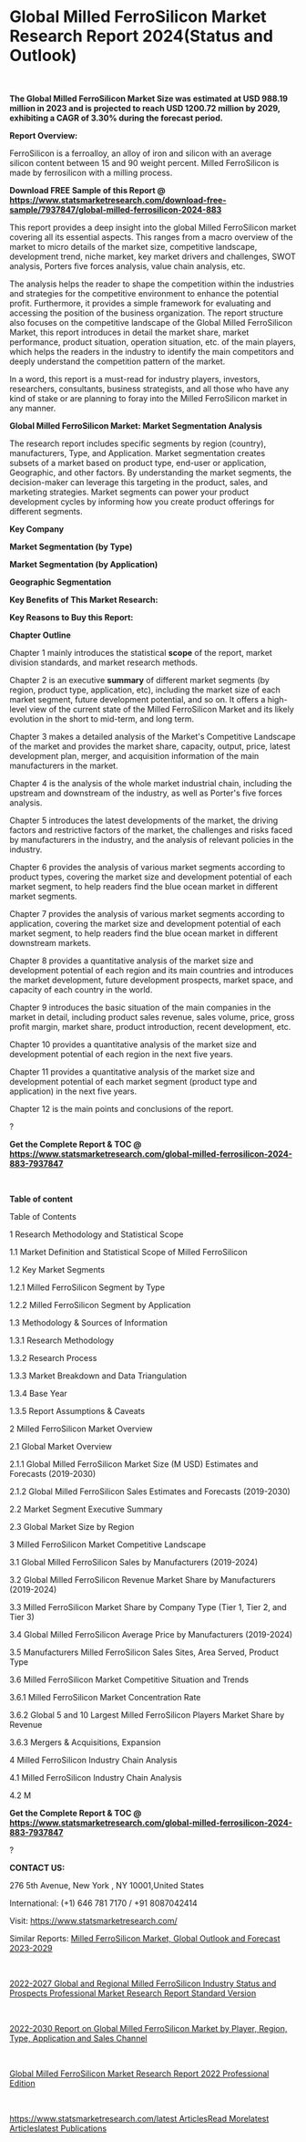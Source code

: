 <h1>Global Milled FerroSilicon Market Research Report 2024(Status and Outlook)</h1><br/><p><strong>The Global Milled FerroSilicon Market Size was estimated at USD 988.19 million in 2023 and is projected to reach USD 1200.72 million by 2029, exhibiting a <strong>CAGR</strong> of 3.30% during the forecast period.</strong></p>
 
 
 
 <p><strong>Report Overview:</strong></p>
 
 
 
 <p>FerroSilicon is a ferroalloy, an alloy of iron and silicon with an average silicon content between 15 and 90 weight percent. Milled FerroSilicon is made by ferrosilicon with a milling process.</p>
 
 
 
 <p><strong>Download FREE Sample of this Report @ <a href="https://www.statsmarketresearch.com/download-free-sample/7937847/global-milled-ferrosilicon-2024-883">https://www.statsmarketresearch.com/download-free-sample/7937847/global-milled-ferrosilicon-2024-883</a></strong></p>
 
 
 
 <p>This report provides a deep insight into the global Milled FerroSilicon market covering all its essential aspects. This ranges from a macro overview of the market to micro details of the market size, competitive landscape, development trend, niche market, key market drivers and challenges, SWOT analysis, Porters five forces analysis, value chain analysis, etc.</p>
 
 
 
 <p>The analysis helps the reader to shape the competition within the industries and strategies for the competitive environment to enhance the potential profit. Furthermore, it provides a simple framework for evaluating and accessing the position of the business organization. The report structure also focuses on the competitive landscape of the Global Milled FerroSilicon Market, this report introduces in detail the market share, market performance, product situation, operation situation, etc. of the main players, which helps the readers in the industry to identify the main competitors and deeply understand the competition pattern of the market.</p>
 
 
 
 <p>In a word, this report is a must-read for industry players, investors, researchers, consultants, business strategists, and all those who have any kind of stake or are planning to foray into the Milled FerroSilicon market in any manner.</p>
 
 
 
 <p><strong>Global Milled FerroSilicon Market: Market Segmentation Analysis</strong></p>
 
 
 
 <p>The research report includes specific segments by region (country), manufacturers, Type, and Application. Market segmentation creates subsets of a market based on product type, end-user or application, Geographic, and other factors. By understanding the market segments, the decision-maker can leverage this targeting in the product, sales, and marketing strategies. Market segments can power your product development cycles by informing how you create product offerings for different segments.</p>
 
 
 
 <p><strong>Key Company</strong></p>
 
 
 
 <p><strong>Market Segmentation (by Type)</strong></p>
 
 
 
 <p><strong>Market Segmentation (<strong>by Application</strong>)</strong></p>
 
 
 
 <p><strong>Geographic Segmentation</strong></p>
 
 
 
 <p><strong>Key Benefits of This Market Research:</strong></p>
 
 
 
 <p><strong>Key <strong>Reasons to Buy</strong> this Report:</strong></p>
 
 
 
 <p><strong>Chapter Outline</strong></p>
 
 
 
 <p>Chapter 1 mainly introduces the statistical <strong>scope</strong> of the report, market division standards, and market research methods.</p>
 
 
 
 <p>Chapter 2 is an executive <strong>summary</strong> of different market segments (by region, product type, application, etc), including the market size of each market segment, future development potential, and so on. It offers a high-level view of the current state of the Milled FerroSilicon Market and its likely evolution in the short to mid-term, and long term.</p>
 
 
 
 <p>Chapter 3 makes a detailed analysis of the Market&#39;s Competitive Landscape of the market and provides the market share, capacity, output, price, latest development plan, merger, and acquisition information of the main manufacturers in the market.</p>
 
 
 
 <p>Chapter 4 is the analysis of the whole market industrial chain, including the upstream and downstream of the industry, as well as Porter&#39;s five forces analysis.</p>
 
 
 
 <p>Chapter 5 introduces the latest developments of the market, the driving factors and restrictive factors of the market, the challenges and risks faced by manufacturers in the industry, and the analysis of relevant policies in the industry.</p>
 
 
 
 <p>Chapter 6 provides the analysis of various market segments according to product types, covering the market size and development potential of each market segment, to help readers find the blue ocean market in different market segments.</p>
 
 
 
 <p>Chapter 7 provides the analysis of various market segments according to application, covering the market size and development potential of each market segment, to help readers find the blue ocean market in different downstream markets.</p>
 
 
 
 <p>Chapter 8 provides a quantitative analysis of the market size and development potential of each region and its main countries and introduces the market development, future development prospects, market space, and capacity of each country in the world.</p>
 
 
 
 <p>Chapter 9 introduces the basic situation of the main companies in the market in detail, including product sales revenue, sales volume, price, gross profit margin, market share, product introduction, recent development, etc.</p>
 
 
 
 <p>Chapter 10 provides a quantitative analysis of the market size and development potential of each region in the next five years.</p>
 
 
 
 <p>Chapter 11 provides a quantitative analysis of the market size and development potential of each market segment (product type and application) in the next five years.</p>
 
 
 
 <p>Chapter 12 is the main points and conclusions of the report.</p>
 
 
 
 <p>? </p>
 
 
 
 <div><b>Get the Complete Report & TOC @ <a href="https://www.statsmarketresearch.com/global-milled-ferrosilicon-2024-883-7937847">https://www.statsmarketresearch.com/global-milled-ferrosilicon-2024-883-7937847</a></b></div>
 
 
 
 <p><br />
 
 <b>Table of content</b></p>
 
 
 
 <p>Table of Contents<br />
 
 1 Research Methodology and Statistical Scope<br />
 
 1.1 Market Definition and Statistical Scope of Milled FerroSilicon<br />
 
 1.2 Key Market Segments<br />
 
 1.2.1 Milled FerroSilicon Segment by Type<br />
 
 1.2.2 Milled FerroSilicon Segment by Application<br />
 
 1.3 Methodology & Sources of Information<br />
 
 1.3.1 Research Methodology<br />
 
 1.3.2 Research Process<br />
 
 1.3.3 Market Breakdown and Data Triangulation<br />
 
 1.3.4 Base Year<br />
 
 1.3.5 Report Assumptions & Caveats<br />
 
 2 Milled FerroSilicon Market Overview<br />
 
 2.1 Global Market Overview<br />
 
 2.1.1 Global Milled FerroSilicon Market Size (M USD) Estimates and Forecasts (2019-2030)<br />
 
 2.1.2 Global Milled FerroSilicon Sales Estimates and Forecasts (2019-2030)<br />
 
 2.2 Market Segment Executive Summary<br />
 
 2.3 Global Market Size by Region<br />
 
 3 Milled FerroSilicon Market Competitive Landscape<br />
 
 3.1 Global Milled FerroSilicon Sales by Manufacturers (2019-2024)<br />
 
 3.2 Global Milled FerroSilicon Revenue Market Share by Manufacturers (2019-2024)<br />
 
 3.3 Milled FerroSilicon Market Share by Company Type (Tier 1, Tier 2, and Tier 3)<br />
 
 3.4 Global Milled FerroSilicon Average Price by Manufacturers (2019-2024)<br />
 
 3.5 Manufacturers Milled FerroSilicon Sales Sites, Area Served, Product Type<br />
 
 3.6 Milled FerroSilicon Market Competitive Situation and Trends<br />
 
 3.6.1 Milled FerroSilicon Market Concentration Rate<br />
 
 3.6.2 Global 5 and 10 Largest Milled FerroSilicon Players Market Share by Revenue<br />
 
 3.6.3 Mergers & Acquisitions, Expansion<br />
 
 4 Milled FerroSilicon Industry Chain Analysis<br />
 
 4.1 Milled FerroSilicon Industry Chain Analysis<br />
 
 4.2 M</p>
 
 
 
 <div><b>Get the Complete Report & TOC @ <a href="https://www.statsmarketresearch.com/global-milled-ferrosilicon-2024-883-7937847">https://www.statsmarketresearch.com/global-milled-ferrosilicon-2024-883-7937847</a></b></div>
 
 
 
 <p>? </p>
 
 
 
 <p><b>CONTACT US:</b><br />
 
 276 5th Avenue, New York , NY 10001,United States<br />
 
 International: (+1) 646 781 7170 / +91 8087042414<br />
 
 Visit: <a href="https://www.statsmarketresearch.com/">https://www.statsmarketresearch.com/</a><br />
 
 Similar Reports: <a href="https://www.statsmarketresearch.com/global-milled-ferrosilicon-2024-883-7937847">Milled FerroSilicon Market, Global Outlook and Forecast 2023-2029</a><br />
 
 <br />
 
 <a href="https://www.statsmarketresearch.com/global-milled-ferrosilicon-2024-883-7937847">2022-2027 Global and Regional Milled FerroSilicon Industry Status and Prospects Professional Market Research Report Standard Version</a><br />
 
 <br />
 
 <a href="https://www.statsmarketresearch.com/global-milled-ferrosilicon-2024-883-7937847">2022-2030 Report on Global Milled FerroSilicon Market by Player, Region, Type, Application and Sales Channel</a><br />
 
 <br />
 
 <a href="https://www.statsmarketresearch.com/global-milled-ferrosilicon-2024-883-7937847">Global Milled FerroSilicon Market Research Report 2022 Professional Edition</a><br />
 
 <br />
 
 <a href="https://gyeongbokgung.com">https://www.statsmarketresearch.com/</a><a href="https://hallyeomaritime.com">latest Articles</a><a href="https://jingwansa.com">Read More</a><a href="https://nguoiviet.jp/">latest Articles</a><a href="https://www.intelmarketresearch.com/">latest Publications</a></p>